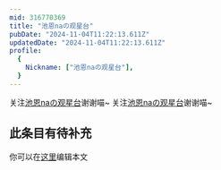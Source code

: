 ```yaml
---
mid: 316770369
title: "池恩naの观星台"
pubDate: "2024-11-04T11:22:13.611Z"
updatedDate: "2024-11-04T11:22:13.611Z"
profile:
  {
    Nickname: ["池恩naの观星台"],
  }
---
```


关注[池恩naの观星台](https://space.bilibili.com/316770369)谢谢喵~ 关注[池恩naの观星台](https://space.bilibili.com/316770369)谢谢喵~

## 此条目有待补充
你可以在[这里](https://github.com/Yuhanawa/VTuber.ICU-Content/edit/master/v/池恩naの观星台/index.md)编辑本文

